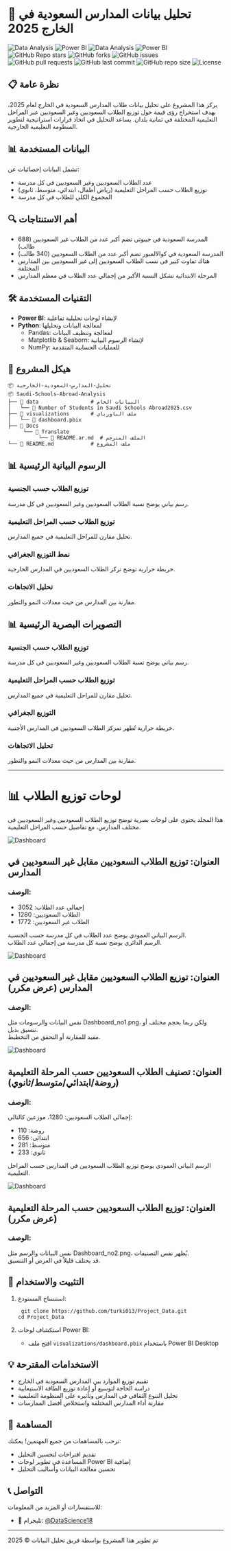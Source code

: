 # 🏫 تحليل بيانات المدارس السعودية في الخارج 2025

![Data Analysis](https://img.shields.io/badge/Data_Analysis-📊-brightgreen?style=flat-square)
![Power BI](https://img.shields.io/badge/PowerBI-⚡-yellow?style=flat-square&logo=powerbi)
![Data Analysis](https://img.shields.io/badge/Data_Analysis-📊-brightgreen?style=flat-square)
![Power BI](https://img.shields.io/badge/PowerBI-⚡-yellow?style=flat-square&logo=powerbi)
![GitHub Repo stars](https://img.shields.io/github/stars/turki013/Project_Data?style=social)
![GitHub forks](https://img.shields.io/github/forks/turki013/Project_Data?style=social)
![GitHub issues](https://img.shields.io/github/issues/turki013/Project_Data)
![GitHub pull requests](https://img.shields.io/github/issues-pr/turki013/Project_Data)
![GitHub last commit](https://img.shields.io/github/last-commit/turki013/Project_Data)
![GitHub repo size](https://img.shields.io/github/repo-size/turki013/Project_Data)
![License](https://img.shields.io/github/license/turki013/Project_Data)
## 📋 نظرة عامة
يركز هذا المشروع على تحليل بيانات طلاب المدارس السعودية في الخارج لعام 2025، بهدف استخراج رؤى قيمة حول توزيع الطلاب السعوديين وغير السعوديين عبر المراحل التعليمية المختلفة في ثمانية بلدان. يساعد التحليل في اتخاذ قرارات استراتيجية لتطوير المنظومة التعليمية الخارجية.

## 📊 البيانات المستخدمة
تشمل البيانات إحصائيات عن:
- عدد الطلاب السعوديين وغير السعوديين في كل مدرسة
- توزيع الطلاب حسب المراحل التعليمية (رياض أطفال، ابتدائي، متوسط، ثانوي)
- المجموع الكلي للطلاب في كل مدرسة

## 🔍 أهم الاستنتاجات
- المدرسة السعودية في جيبوتي تضم أكبر عدد من الطلاب غير السعوديين (688 طالب)
- المدرسة السعودية في كوالالمبور تضم أكبر عدد من الطلاب السعوديين (340 طالب)
- هناك تفاوت كبير في نسب الطلاب السعوديين إلى غير السعوديين بين المدارس المختلفة
- المرحلة الابتدائية تشكل النسبة الأكبر من إجمالي عدد الطلاب في معظم المدارس

## 🛠️ التقنيات المستخدمة
- **Power BI**: لإنشاء لوحات تحليلية تفاعلية
- **Python**: لمعالجة البيانات وتحليلها
  - Pandas: لمعالجة وتنظيف البيانات
  - Matplotlib & Seaborn: لإنشاء الرسوم البيانية
  - NumPy: للعمليات الحسابية المتقدمة

## 📂 هيكل المشروع
```
📦 تحليل-المدارس-السعودية-الخارجية
📦 Saudi-Schools-Abroad-Analysis
├── 📁 data                 # البيانات الخام
│   └── 📄 Number of Students in Saudi Schools Abroad2025.csv
├── 📁 visualizations       # ملف الباورباي
│   └── 📄 dashboard.pbix
├── 📁 Docs
     └── 📁 Translate
          └── 📄 README.ar.md  # الملف المترجم
└── 📄 README.md            # ملف المشروع
```

## 📊 الرسوم البيانية الرئيسية

### توزيع الطلاب حسب الجنسية
رسم بياني يوضح نسبة الطلاب السعوديين وغير السعوديين في كل مدرسة.

### توزيع الطلاب حسب المراحل التعليمية
تحليل مقارن للمراحل التعليمية في جميع المدارس.

### نمط التوزيع الجغرافي
خريطة حرارية توضح تركز الطلاب السعوديين في المدارس الخارجية.

### تحليل الاتجاهات
مقارنة بين المدارس من حيث معدلات النمو والتطور.

## 📊 التصويرات البصرية الرئيسية

### توزيع الطلاب حسب الجنسية  
رسم بياني يوضح نسبة الطلاب السعوديين وغير السعوديين في كل مدرسة.

### توزيع الطلاب حسب المراحل التعليمية  
تحليل مقارن للمراحل التعليمية في جميع المدارس.

### التوزيع الجغرافي  
خريطة حرارية تُظهر تمركز الطلاب السعوديين في المدارس الأجنبية.

### تحليل الاتجاهات  
مقارنة بين المدارس من حيث معدلات النمو والتطور.

---

# 📊 لوحات توزيع الطلاب

هذا المجلد يحتوي على لوحات بصرية توضح توزيع الطلاب السعوديين وغير السعوديين في مختلف المدارس، مع تفاصيل حسب المراحل التعليمية.

![Dashboard](../../assets/Dashboard_img/Dashboard_no1.png)

## العنوان: توزيع الطلاب السعوديين مقابل غير السعوديين في المدارس

### الوصف:

- إجمالي عدد الطلاب: 3052  
- الطلاب السعوديين: 1280  
- الطلاب غير السعوديين: 1772  

الرسم البياني العمودي يوضح عدد الطلاب في كل مدرسة حسب الجنسية.  
الرسم الدائري يوضح نسبة كل مدرسة من إجمالي عدد الطلاب.


![Dashboard](../../assets/Dashboard_img/Dashboard_no3.png)


## العنوان: توزيع الطلاب السعوديين مقابل غير السعوديين في المدارس (عرض مكرر)

### الوصف:

نفس البيانات والرسومات مثل Dashboard_no1.png، ولكن ربما بحجم مختلف أو تنسيق بديل.  
مفيد للمقارنة أو التحقق من التخطيط.


![Dashboard](../../assets/Dashboard_img/Dashboard_no2.png)


## العنوان: تصنيف الطلاب السعوديين حسب المرحلة التعليمية (روضة/ابتدائي/متوسط/ثانوي)

### الوصف:

إجمالي الطلاب السعوديين: 1280، موزعين كالتالي:

- روضة: 110  
- ابتدائي: 656  
- متوسط: 281  
- ثانوي: 233  

الرسم البياني العمودي يوضح توزيع الطلاب السعوديين في المدارس حسب المراحل التعليمية.


![Dashboard](../../assets/Dashboard_img/Dashboard_no4.png)

## العنوان: توزيع الطلاب السعوديين حسب المرحلة التعليمية (عرض مكرر)

### الوصف:

نفس البيانات والرسم مثل Dashboard_no2.png، يُظهر نفس التصنيفات.  
قد يختلف قليلاً في العرض أو التنسيق.


## 🚀 التثبيت والاستخدام
1. استنساخ المستودع:
   ```
    git clone https://github.com/turki013/Project_Data.git
   cd Project_Data
   ```


   

5. استكشاف لوحات Power BI:
   - افتح ملف `visualizations/dashboard.pbix` باستخدام Power BI Desktop

## 💡 الاستخدامات المقترحة
- تقييم توزيع الموارد بين المدارس السعودية في الخارج
- دراسة الحاجة لتوسيع أو إعادة توزيع الطاقة الاستيعابية
- تحليل التنوع الثقافي في المدارس وتأثيره على المنظومة التعليمية
- مقارنة أداء المدارس المختلفة واستخلاص أفضل الممارسات

## 👥 المساهمة
نرحب بالمساهمات من جميع المهتمين! يمكنك:
- تقديم اقتراحات لتحسين التحليل
- المساعدة في تطوير لوحات Power BI إضافية
- تحسين معالجة البيانات وأساليب التحليل

## 📞 التواصل
للاستفسارات أو المزيد من المعلومات:
- 📱 تليجرام: [@DataScience18](https://t.me/DataScience18)

---

تم تطوير هذا المشروع بواسطة فريق تحليل البيانات © 2025
